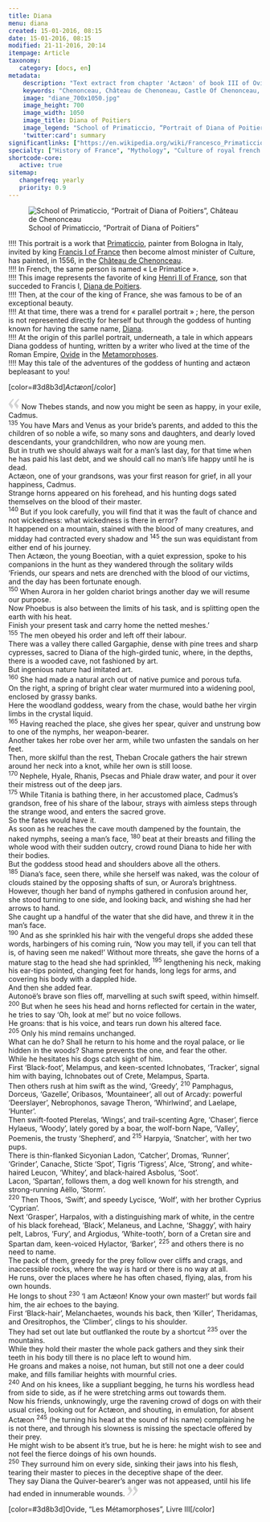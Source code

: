 ```yaml
---
title: Diana
menu: diana
created: 15-01-2016, 08:15
date: 15-01-2016, 08:15
modified: 21-11-2016, 20:14
itempage: Article
taxonomy:
   category: [docs, en]
metadata:
    description: "Text extract from chapter 'Actæon' of book III of Ovid's Metamorphoses and used by painter Francesco Primaticcio to realise the portrait of Diana of Poitiers exposed in the Castle of Chenonceau"
    keywords: "Chenonceau, Château de Chenoneau, Castle Of Chenonceau, Le Primatice, Primaticcio, Diana de Poitiers, Diana of Poitiers, Ovid, The Metamorphoses, Actæon, Acteon"
    image: "diane_700x1050.jpg"
    image_height: 700
    image_width: 1050
    image_title: Diana of Poitiers
    image_legend: "School of Primaticcio, “Portrait of Diana of Poitiers”"
    'twitter:card': summary
significantlinks: ["https://en.wikipedia.org/wiki/Francesco_Primaticcio", "https://en.wikipedia.org/wiki/Diane_de_Poitiers", "https://en.wikipedia.org/wiki/Henry_II_of_France"]
specialty: ["History of France", "Mythology", "Culture of royal french court", "Litterature of the Roman Empire", "Roman Imperial Litterature"]
shortcode-core:
   active: true
sitemap:
   changefreq: yearly
   priority: 0.9
---
```

<figure><picture>
<source
sizes="(max-width: 767px) 98vw, (min-width: 959px) 50vw, 86vw"
srcset="
/user/sites/docs/pages/01.reference/03.chateaux-de-la-loire/02.chenonceau/01.diane/diane-280.webp 280w,
/user/sites/docs/pages/01.reference/03.chateaux-de-la-loire/02.chenonceau/01.diane/diane-380.webp 380w,
/user/sites/docs/pages/01.reference/03.chateaux-de-la-loire/02.chenonceau/01.diane/diane-480.webp 480w,
/user/sites/docs/pages/01.reference/03.chateaux-de-la-loire/02.chenonceau/01.diane/diane-640.webp 640w,
/user/sites/docs/pages/01.reference/03.chateaux-de-la-loire/02.chenonceau/01.diane/diane_700x1050.webp 700w"
type="image/webp">
<img src="/user/sites/docs/pages/01.reference/03.chateaux-de-la-loire/02.chenonceau/01.diane/diane_700x1050.jpg" alt="School of Primaticcio, “Portrait of Diana of Poitiers”, Château de Chenonceau" title="School of Primaticcio, “Portrait of Diana of Poitiers”, Château de Chenonceau" class="class-diane-img"
sizes="(max-width: 767px) 98vw, (min-width: 959px) 50vw, 86vw"
srcset="
/user/sites/docs/pages/01.reference/03.chateaux-de-la-loire/02.chenonceau/01.diane/diane-280.jpg 280w,
/user/sites/docs/pages/01.reference/03.chateaux-de-la-loire/02.chenonceau/01.diane/diane-380.jpg 380w,
/user/sites/docs/pages/01.reference/03.chateaux-de-la-loire/02.chenonceau/01.diane/diane-480.jpg 480w,
/user/sites/docs/pages/01.reference/03.chateaux-de-la-loire/02.chenonceau/01.diane/diane-640.jpg 640w,
/user/sites/docs/pages/01.reference/03.chateaux-de-la-loire/02.chenonceau/01.diane/diane_700x1050.jpg 700w"
>
</picture><figcaption>School of Primaticcio, “Portrait of Diana of Poitiers”</figcaption></figure>

!!!! This portrait is a work that [Primaticcio][2], painter from Bologna in Italy, invited by king [Francis I of France][1] then become almost minister of Culture, has painted, in 1556, in the [Château de Chenonceau][3].  
!!!! In French, the same person is named « Le Primatice ».  
!!!! This image represents the favorite of king [Henri II of France][4], son that succeded to Francis I, [Diana de Poitiers][5].  
!!!! Then, at the cour of the king of France, she was famous to be of an exceptional beauty.  
!!!! At that time, there was a trend for « parallel portrait » ; here, the person is not represented directly for herself but through the goddess of hunting known for having the same name, [Diana][6].  
!!!! At the origin of this parllel portrait, underneath, a tale in which appears Diana goddess of hunting, written by a writer who lived at the time of the Roman Empire, [Ovide][7] in the [Metamorphoses][8].  
!!!! May this tale of the adventures of the goddess of hunting and actæon bepleasant to you!

[color=#3d8b3d]*Actæon*[/color]

<span><svg id="quotesleft" xmlns="http://www.w3.org/2000/svg" version="1" width="22px" height="22px" viewBox="0 0 78 78" fill="lightgrey" opacity="1"><path d="M76.5 9.0009L57.0898 32.605c-.88226 1.10283-.88226 1.54397-.88226 1.76454 0 1.10286 1.76455 3.30857 2.8674 4.632l13.0167 14.99877L61.50123 74.9545 50.4727 59.51456c-2.87047-3.97028-10.80793-15.88413-10.80793-19.19267 0-1.76458.6617-2.4263 6.6171-9.7051C60.8395 12.74754 63.04522 10.98297 70.98575 3.0455L76.5 9.00092zm-38.16172 0L18.9281 32.605c-.88228 1.10283-.88228 1.54397-.88228 1.76454 0 1.10286 1.76457 3.30857 2.86742 4.632L33.92688 54.0003 23.3395 74.9545 12.30793 59.51456C9.44053 55.54428 1.5 43.63043 1.5 40.3219c0-1.76458.6617-2.4263 6.6171-9.7051C22.67475 12.74754 24.88043 10.98297 32.82097 3.0455l5.51732 5.9554z"/></svg></span>
Now Thebes stands, and now you might be seen as happy, in your exile, Cadmus.  
<sup>135</sup> You have Mars and Venus as your bride’s parents, and added to this the children of so noble a wife, so many sons and daughters, and dearly loved descendants, your grandchildren, who now are young men.  
But in truth we should always wait for a man’s last day, for that time when he has paid his last debt, and we should call no man’s life happy until he is dead.  
Actæon, one of your grandsons, was your first reason for grief, in all your happiness, Cadmus.  
Strange horns appeared on his forehead, and his hunting dogs sated themselves on the blood of their master.  
<sup>140</sup> But if you look carefully, you will find that it was the fault of chance and not wickedness: what wickedness is there in error?  
It happened on a mountain, stained with the blood of many creatures, and midday had contracted every shadow and <sup>145</sup> the sun was equidistant from either end of his journey.  
Then Actæon, the young Boeotian, with a quiet expression, spoke to his companions in the hunt as they wandered through the solitary wilds ‘Friends, our spears and nets are drenched with the blood of our victims, and the day has been fortunate enough.  
<sup>150</sup> When Aurora in her golden chariot brings another day we will resume our purpose.  
Now Phoebus is also between the limits of his task, and is splitting open the earth with his heat.  
Finish your present task and carry home the netted meshes.’  
<sup>155</sup> The men obeyed his order and left off their labour.  
There was a valley there called Gargaphie, dense with pine trees and sharp cypresses, sacred to Diana of the high-girded tunic, where, in the depths, there is a wooded cave, not fashioned by art.  
But ingenious nature had imitated art.  
<sup>160</sup> She had made a natural arch out of native pumice and porous tufa.  
On the right, a spring of bright clear water murmured into a widening pool, enclosed by grassy banks.  
Here the woodland goddess, weary from the chase, would bathe her virgin limbs in the crystal liquid.  
<sup>165</sup> Having reached the place, she gives her spear, quiver and unstrung bow to one of the nymphs, her weapon-bearer.  
Another takes her robe over her arm, while two unfasten the sandals on her feet.  
Then, more skilful than the rest, Theban Crocale gathers the hair strewn around her neck into a knot, while her own is still loose.  
<sup>170</sup> Nephele, Hyale, Rhanis, Psecas and Phiale draw water, and pour it over their mistress out of the deep jars.  
<sup>175</sup> While Titania is bathing there, in her accustomed place, Cadmus’s grandson, free of his share of the labour, strays with aimless steps through the strange wood, and enters the sacred grove.  
So the fates would have it.  
As soon as he reaches the cave mouth dampened by the fountain, the naked nymphs, seeing a man’s face, <sup>180</sup> beat at their breasts and filling the whole wood with their sudden outcry, crowd round Diana to hide her with their bodies.  
But the goddess stood head and shoulders above all the others.  
<sup>185</sup> Diana’s face, seen there, while she herself was naked, was the colour of clouds stained by the opposing shafts of sun, or Aurora’s brightness.  
However, though her band of nymphs gathered in confusion around her, she stood turning to one side, and looking back, and wishing she had her arrows to hand.  
She caught up a handful of the water that she did have, and threw it in the man’s face.  
<sup>190</sup> And as she sprinkled his hair with the vengeful drops she added these words, harbingers of his coming ruin, ‘Now you may tell, if you can tell that is, of having seen me naked!’ Without more threats, she gave the horns of a mature stag to the head she had sprinkled, <sup>195</sup> lengthening his neck, making his ear-tips pointed, changing feet for hands, long legs for arms, and covering his body with a dappled hide.  
And then she added fear.  
Autonoë’s brave son flies off, marvelling at such swift speed, within himself.  
<sup>200</sup> But when he sees his head and horns reflected for certain in the water, he tries to say ‘Oh, look at me!’ but no voice follows.  
He groans: that is his voice, and tears run down his altered face.  
<sup>205</sup> Only his mind remains unchanged.  
What can he do? Shall he return to his home and the royal palace, or lie hidden in the woods? Shame prevents the one, and fear the other.  
While he hesitates his dogs catch sight of him.  
First ‘Black-foot’, Melampus, and keen-scented Ichnobates, ‘Tracker’, signal him with baying, Ichnobates out of Crete, Melampus, Sparta.  
Then others rush at him swift as the wind, ‘Greedy’, <sup>210</sup> Pamphagus, Dorceus, ‘Gazelle’, Oribasos, ‘Mountaineer’, all out of Arcady: powerful ‘Deerslayer’, Nebrophonos, savage Theron, ‘Whirlwind’, and Laelape, ‘Hunter’.  
Then swift-footed Pterelas, ‘Wings’, and trail-scenting Agre, ‘Chaser’, fierce Hylaeus, ‘Woody’, lately gored by a boar, the wolf-born Nape, ‘Valley’, Poemenis, the trusty ‘Shepherd’, and <sup>215</sup> Harpyia, ‘Snatcher’, with her two pups.  
There is thin-flanked Sicyonian Ladon, ‘Catcher’, Dromas, ‘Runner’, ‘Grinder’, Canache, Sticte ‘Spot’, Tigris ‘Tigress’, Alce, ‘Strong’, and white-haired Leucon, ‘Whitey’, and black-haired Asbolus, ‘Soot’.  
Lacon, ‘Spartan’, follows them, a dog well known for his strength, and strong-running Aëllo, ‘Storm’.  
<sup>220</sup> Then Thoos, ‘Swift’, and speedy Lycisce, ‘Wolf’, with her brother Cyprius ‘Cyprian’.  
Next ‘Grasper’, Harpalos, with a distinguishing mark of white, in the centre of his black forehead, ‘Black’, Melaneus, and Lachne, ‘Shaggy’, with hairy pelt, Labros, ‘Fury’, and Argiodus, ‘White-tooth’, born of a Cretan sire and Spartan dam, keen-voiced Hylactor, ‘Barker’, <sup>225</sup> and others there is no need to name.  
The pack of them, greedy for the prey follow over cliffs and crags, and inaccessible rocks, where the way is hard or there is no way at all.  
He runs, over the places where he has often chased, flying, alas, from his own hounds.  
He longs to shout <sup>230</sup> ‘I am Actæon! Know your own master!’ but words fail him, the air echoes to the baying.  
First ‘Black-hair’, Melanchaetes, wounds his back, then ‘Killer’, Theridamas, and Oresitrophos, the ‘Climber’, clings to his shoulder.  
They had set out late but outflanked the route by a shortcut <sup>235</sup> over the mountains.  
While they hold their master the whole pack gathers and they sink their teeth in his body till there is no place left to wound him.  
He groans and makes a noise, not human, but still not one a deer could make, and fills familiar heights with mournful cries.  
<sup>240</sup> And on his knees, like a suppliant begging, he turns his wordless head from side to side, as if he were stretching arms out towards them.  
Now his friends, unknowingly, urge the ravening crowd of dogs on with their usual cries, looking out for Actæon, and shouting, in emulation, for absent Actæon <sup>245</sup> (he turning his head at the sound of his name) complaining he is not there, and through his slowness is missing the spectacle offered by their prey.  
He might wish to be absent it’s true, but he is here: he might wish to see and not feel the fierce doings of his own hounds.  
<sup>250</sup> They surround him on every side, sinking their jaws into his flesh, tearing their master to pieces in the deceptive shape of the deer.  
They say Diana the Quiver-bearer’s anger was not appeased, until his life had ended in innumerable wounds. <span><svg id="quotesright" xmlns="http://www.w3.org/2000/svg" version="1" width="22px" height="22px" viewBox="0 0 78 78" fill="lightgrey" opacity="1"><path d="M1.5 68.9991L20.9102 45.395c.88226-1.10283.88226-1.54397.88226-1.76454 0-1.10286-1.76455-3.30857-2.8674-4.632L5.90836 23.9997 16.49877 3.0455 27.5273 18.48544c2.87047 3.97028 10.80793 15.88413 10.80793 19.19267 0 1.76458-.6617 2.4263-6.6171 9.7051C17.1605 65.25246 14.95478 67.01703 7.01425 74.9545L1.5 68.99908zm38.16172 0L59.0719 45.395c.88228-1.10283.88228-1.54397.88228-1.76454 0-1.10286-1.76457-3.30857-2.86742-4.632L44.07312 23.9997 54.6605 3.0455l11.03157 15.43992C68.55947 22.45572 76.5 34.36957 76.5 37.6781c0 1.76458-.6617 2.4263-6.6171 9.7051C55.32526 65.25246 53.11957 67.01703 45.17904 74.9545l-5.51732-5.9554z"/></svg></span>

[color=#3d8b3d]Ovide, “Les Métamorphoses”, Livre III[/color]  

[1]: https://en.wikipedia.org/wiki/Francis_I_of_France "https://en.wikipedia.org/wiki/Francis_I_of_France"
[2]: https://en.wikipedia.org/wiki/Francesco_Primaticcio "https://en.wikipedia.org/wiki/Francesco_Primaticcio"
[3]: https://en.wikipedia.org/wiki/Ch%C3%A2teau_de_Chenonceau "https://en.wikipedia.org/wiki/Château_de_Chenonceau"
[4]: https://en.wikipedia.org/wiki/Henry_II_of_France "https://en.wikipedia.org/wiki/Henry_II_of_France"
[5]: https://en.wikipedia.org/wiki/Diane_de_Poitiers "https://en.wikipedia.org/wiki/Diane_de_Poitiers"
[6]: https://en.wikipedia.org/wiki/Diana_(mythology) "https://en.wikipedia.org/wiki/Diana_(mythology)"
[7]: https://en.wikipedia.org/wiki/Ovid "https://en.wikipedia.org/wiki/Ovid"
[8]: https://en.wikipedia.org/wiki/Metamorphoses "https://en.wikipedia.org/wiki/Metamorphoses"